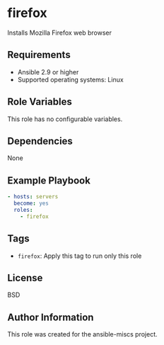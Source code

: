 firefox
=========

Installs Mozilla Firefox web browser

Requirements
------------

- Ansible 2.9 or higher
- Supported operating systems: Linux

Role Variables
--------------

This role has no configurable variables.

Dependencies
------------

None

Example Playbook
----------------

```yaml
- hosts: servers
  become: yes
  roles:
    - firefox
```

Tags
----

- `firefox`: Apply this tag to run only this role

License
-------

BSD

Author Information
------------------

This role was created for the ansible-miscs project.
